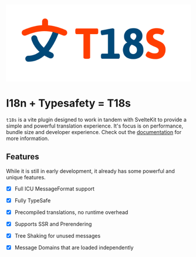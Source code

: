 ![T18S Logo](./docs/assets/logo-w-text.svg)

# I18n + Typesafety = T18s

`t18s` is a vite plugin designed to work in tandem with SvelteKit to provide a simple and powerful translation experience. It's focus is on performance, bundle size and developer experience. Check out the [documentation](https://t18s.sigrist.dev) for more information.

## Features

While it is still in early development, it already has some powerful and unique features.

- [x] Full ICU MessageFormat support
- [x] Fully TypeSafe
- [x] Precompiled translations, no runtime overhead
- [x] Supports SSR and Prerendering
- [x] Tree Shaking for unused messages
- [x] Message Domains that are loaded independently


